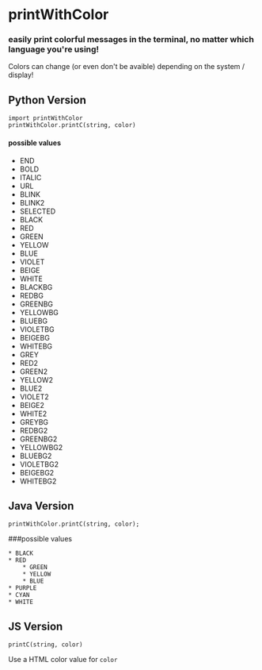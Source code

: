 # printWithColor
### easily print colorful messages in the terminal, no matter which language you're using!

Colors can  change (or even don't be avaible) depending on the system / display!  

## Python Version

```
import printWithColor
printWithColor.printC(string, color)
```


####  possible values

* END
* BOLD
* ITALIC
* URL
* BLINK
* BLINK2
* SELECTED
* BLACK
* RED
* GREEN
* YELLOW
* BLUE
* VIOLET
* BEIGE
* WHITE
* BLACKBG
* REDBG
* GREENBG
* YELLOWBG
* BLUEBG
* VIOLETBG
* BEIGEBG
* WHITEBG
* GREY
* RED2
* GREEN2
* YELLOW2
* BLUE2
* VIOLET2
* BEIGE2
* WHITE2
* GREYBG
* REDBG2
* GREENBG2
* YELLOWBG2
* BLUEBG2
* VIOLETBG2
* BEIGEBG2
* WHITEBG2
    
   
## Java Version

```
printWithColor.printC(string, color);
```

###possible  values


	* BLACK
	* RED
        * GREEN
        * YELLOW
        * BLUE
	* PURPLE
	* CYAN 
	* WHITE
## JS Version

```
printC(string, color)
```
Use a HTML color value for `color`


